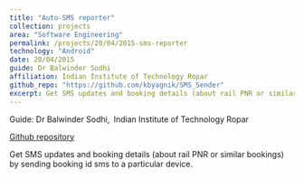 ```yaml
---
title: "Auto-SMS reporter"
collection: projects
area: "Software Engineering"
permalink: /projects/20/04/2015-sms-reporter
technology: "Android"
date: 20/04/2015
guide: Dr Balwinder Sodhi
affiliation: Indian Institute of Technology Ropar
github_repo: "https://github.com/kbyagnik/SMS_Sender"
excerpt: Get SMS updates and booking details (about rail PNR or similar bookings) by sending booking id sms to a particular device.
---
```


Guide: Dr Balwinder Sodhi,&ensp;Indian Institute of Technology Ropar 

[Github repository](https://github.com/kbyagnik/SMS_Sender)

Get SMS updates and booking details (about rail PNR or similar bookings) by sending booking id sms to a particular device.
